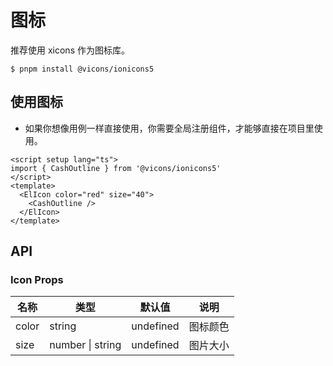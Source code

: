 # 图标

推荐使用 xicons 作为图标库。

```
$ pnpm install @vicons/ionicons5
```

## 使用图标

- 如果你想像用例一样直接使用，你需要全局注册组件，才能够直接在项目里使用。

<script setup lang="ts">
import { CashOutline } from '@vicons/ionicons5'
</script>

<div>
  <ElIcon color="red" size="20">
    <CashOutline/>
  </ElIcon>
  <ElIcon color="green" size="20">
    <CashOutline/>
  </ElIcon>
  <ElIcon color="blue" size="20">
    <CashOutline/>
  </ElIcon>
</div>

<div>
  <ElIcon color="red" size="40">
    <CashOutline/>
  </ElIcon>
  <ElIcon color="green" size="40">
    <CashOutline/>
  </ElIcon>
  <ElIcon color="blue" size="40">
    <CashOutline/>
  </ElIcon>
</div>

```vue
<script setup lang="ts">
import { CashOutline } from '@vicons/ionicons5'
</script>
<template>
  <ElIcon color="red" size="40">
    <CashOutline />
  </ElIcon>
</template>
```

## API

### Icon Props

| 名称  | 类型             | 默认值    | 说明     |
| ----- | ---------------- | --------- | -------- |
| color | string           | undefined | 图标颜色 |
| size  | number \| string | undefined | 图片大小 |
